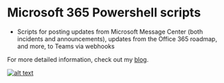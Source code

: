 # Microsoft 365 Powershell scripts

- Scripts for posting updates from Microsoft Message Center (both incidents and announcements), updates from the Office 365 roadmap, and more, to Teams via webhooks

For more detailed information, check out my [blog](https://thingsinthe.cloud).

[![alt text][1.1]][1]

[1.1]: https://github.com/einast/PS_M365_scripts/blob/master/sc%2Blinkedin-131965017554733397_48.png

[1]: https://www.linkedin.com/in/easting/
